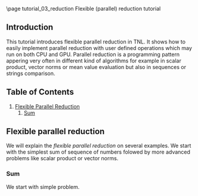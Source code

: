 \page tutorial_03_reduction Flexible (parallel) reduction tutorial

## Introduction

This tutorial introduces flexible parallel reduction in TNL. It shows how to easily implement parallel reduction with user defined operations which may run on both CPU and GPU. Parallel reduction is a programming pattern appering very often in different kind of algorithms for example in scalar product, vector norms or mean value evaluation but also in sequences or strings comparison.

## Table of Contents
1. [Flexible Parallel Reduction](#flexible_parallel_reduction)
   1. [Sum](#flexible_parallel_reduction_sum)

## Flexible parallel reduction<a name="flexible_parallel_reduction"></a>

We will explain the *flexible parallel reduction* on several examples. We start with the simplest sum of sequence of numbers folowed by more advanced problems like scalar product or vector norms.

### Sum

We start with simple problem.

